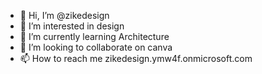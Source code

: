 - 👋 Hi, I’m @zikedesign
- 👀 I’m interested in design
- 🌱 I’m currently learning Architecture
- 💞️ I’m looking to collaborate on canva
- 📫 How to reach me zikedesign.ymw4f.onmicrosoft.com

<!---
zikedesign/zikedesign is a ✨ special ✨ repository because its `README.md` (this file) appears on your GitHub profile.
You can click the Preview link to take a look at your changes.
--->
